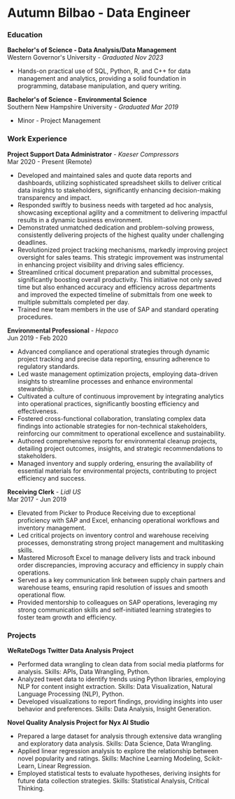 # Autumn Bilbao - Data Engineer

### Education
**Bachelor's of Science - Data Analysis/Data Management**<br>
Western Governor's University - *Graduated Nov 2023*
- Hands-on practical use of SQL, Python, R, and C++ for data management and analytics, providing a solid foundation in programming, database manipulation, and query writing.

**Bachelor's of Science - Environmental Science**<br>
Southern New Hampshire University - *Graduated Mar 2019*
- Minor - Project Management


### Work Experience
**Project Support Data Administrator** - *Kaeser Compressors*<br>
Mar 2020 - Present (Remote)
- Developed and maintained sales and quote data reports and dashboards, utilizing sophisticated spreadsheet skills to deliver critical data insights to stakeholders, significantly enhancing decision-making transparency and impact.
- Responded swiftly to business needs with targeted ad hoc analysis, showcasing exceptional agility and a commitment to delivering impactful results in a dynamic business environment.
- Demonstrated unmatched dedication and problem-solving prowess, consistently delivering projects of the highest quality under challenging deadlines.
- Revolutionized project tracking mechanisms, markedly improving project oversight for sales teams. This strategic improvement was instrumental in enhancing project visibility and driving sales efficiency.
- Streamlined critical document preparation and submittal processes, significantly boosting overall productivity. This initiative not only saved time but also enhanced accuracy and efficiency across departments and improved the expected timeline of submittals from one week to multiple submittals completed per day.
- Trained new team members in the use of SAP and standard operating procedures.

**Environmental Professional** - *Hepaco*<br>
Jun 2019 - Feb 2020
- Advanced compliance and operational strategies through dynamic project tracking and precise data reporting, ensuring adherence to regulatory standards.
- Led waste management optimization projects, employing data-driven insights to streamline processes and enhance environmental stewardship.
- Cultivated a culture of continuous improvement by integrating analytics into operational practices, significantly boosting efficiency and effectiveness.
- Fostered cross-functional collaboration, translating complex data findings into actionable strategies for non-technical stakeholders, reinforcing our commitment to operational excellence and sustainability.
- Authored comprehensive reports for environmental cleanup projects, detailing project outcomes, insights, and strategic recommendations to stakeholders.
- Managed inventory and supply ordering, ensuring the availability of essential materials for environmental projects, contributing to project efficiency and success.

**Receiving Clerk** - *Lidl US*<br>
Mar 2017 - Jun 2019
- Elevated from Picker to Produce Receiving due to exceptional proficiency with SAP and Excel, enhancing operational workflows and inventory management.
- Led critical projects on inventory control and warehouse receiving processes, demonstrating strong project management and multitasking skills.
- Mastered Microsoft Excel to manage delivery lists and track inbound order discrepancies, improving accuracy and efficiency in supply chain operations.
- Served as a key communication link between supply chain partners and warehouse teams, ensuring rapid resolution of issues and smooth operational flow.
- Provided mentorship to colleagues on SAP operations, leveraging my strong communication skills and self-initiated learning strategies to foster team growth and efficiency.


### Projects
**WeRateDogs Twitter Data Analysis Project**
- Performed data wrangling to clean data from social media platforms for analysis. Skills: APIs, Data Wrangling, Python.
- Analyzed tweet data to identify trends using Python libraries, employing NLP for content insight extraction. Skills: Data Visualization, Natural Language Processing (NLP), Python.
- Developed visualizations to report findings, providing insights into user behavior and preferences. Skills: Data Analysis, Insight Generation.

**Novel Quality Analysis Project for Nyx AI Studio**
- Prepared a large dataset for analysis through extensive data wrangling and exploratory data analysis. Skills: Data Science, Data Wrangling.
- Applied linear regression analysis to explore the relationship between novel popularity and ratings. Skills: Machine Learning Modeling, Scikit-Learn, Linear Regression.
- Employed statistical tests to evaluate hypotheses, deriving insights for future data collection strategies. Skills: Statistical Analysis, Critical Thinking.
